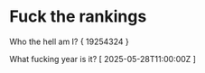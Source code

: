 # Fuck the rankings

Who the hell am I?
{ 19254324 }

What fucking year is it?
[ 2025-05-28T11:00:00Z ]
